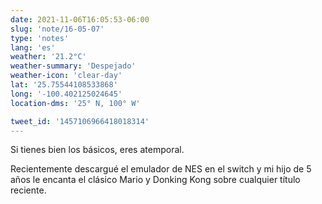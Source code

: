 ```yaml
---
date: 2021-11-06T16:05:53-06:00
slug: 'note/16-05-07'
type: 'notes'
lang: 'es'
weather: '21.2°C'
weather-summary: 'Despejado'
weather-icon: 'clear-day'
lat: '25.75544108533868'
long: '-100.402125024645'
location-dms: '25° N, 100° W'

tweet_id: '1457106966418018314'
---
```

Si tienes bien los básicos, eres atemporal.

Recientemente descargué el emulador de NES en el switch y mi hijo de 5 años le encanta el clásico Mario y Donking Kong sobre cualquier título reciente.